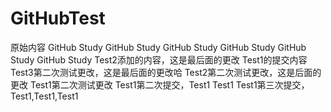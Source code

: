 # GitHubTest
原始内容
GitHub Study
GitHub Study
GitHub Study
GitHub Study
GitHub Study
GitHub Study
Test2添加的内容，这是最后面的更改
Test1的提交内容
Test3第二次测试更改，这是最后面的更改哈
Test2第二次测试更改，这是后面的更改
Test1第二次测试更改
Test1第二次提交，Test1 Test1
Test1第三次提交，Test1,Test1,Test1
